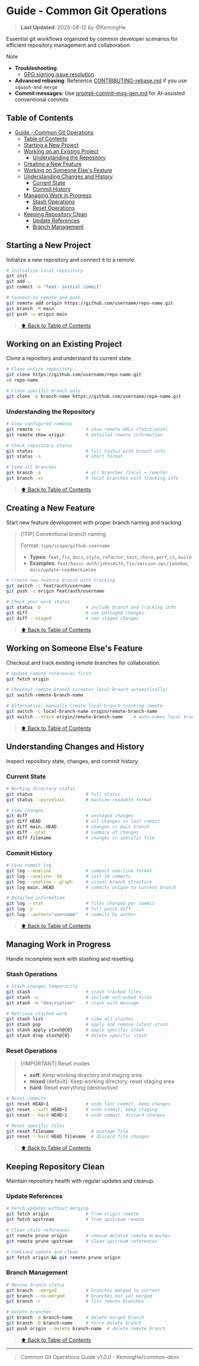 # Guide - Common Git Operations

> **Last Updated**: 2025-08-12 by @KemingHe

Essential git workflows organized by common developer scenarios for efficient repository management and collaboration.

> [!NOTE]
>
> - **Troubleshooting**:
>   - [GPG signing issue resolution](../troubleshooting/troubleshooting-gpg-signing-lock-issue.md)
> - **Advanced rebasing**: Reference [CONTRIBUTING-rebase.md](../CONTRIBUTING-rebase.md) if you use `squash-and-merge`
> - **Commit messages**: Use [prompt-commit-msg-gen.md](../prompts/prompt-commit-msg-gen.md) for AI-assisted conventional commits

## Table of Contents

- [Guide - Common Git Operations](#guide---common-git-operations)
  - [Table of Contents](#table-of-contents)
  - [Starting a New Project](#starting-a-new-project)
  - [Working on an Existing Project](#working-on-an-existing-project)
    - [Understanding the Repository](#understanding-the-repository)
  - [Creating a New Feature](#creating-a-new-feature)
  - [Working on Someone Else's Feature](#working-on-someone-elses-feature)
  - [Understanding Changes and History](#understanding-changes-and-history)
    - [Current State](#current-state)
    - [Commit History](#commit-history)
  - [Managing Work in Progress](#managing-work-in-progress)
    - [Stash Operations](#stash-operations)
    - [Reset Operations](#reset-operations)
  - [Keeping Repository Clean](#keeping-repository-clean)
    - [Update References](#update-references)
    - [Branch Management](#branch-management)

## Starting a New Project

Initialize a new repository and connect it to a remote.

```bash
# Initialize local repository
git init
git add .
git commit -m "feat: initial commit"

# Connect to remote and push
git remote add origin https://github.com/username/repo-name.git
git branch -M main
git push -u origin main
```

> [⬆ Back to Table of Contents](#table-of-contents)

## Working on an Existing Project

Clone a repository and understand its current state.

```bash
# Clone entire repository
git clone https://github.com/username/repo-name.git
cd repo-name

# Clone specific branch only
git clone -b branch-name https://github.com/username/repo-name.git
```

### Understanding the Repository

```bash
# View configured remotes
git remote -v                 # show remote URLs (fetch/push)
git remote show origin        # detailed remote information

# Check repository status
git status                    # full status with branch info
git status -s                 # short format

# View all branches
git branch -a                 # all branches (local + remote)
git branch -vv                # local branches with tracking info
```

> [⬆ Back to Table of Contents](#table-of-contents)

## Creating a New Feature

Start new feature development with proper branch naming and tracking.

> [!TIP] Conventional branch naming
>
> Format: `type/scope/github-username`
>
> - **Types**: `feat`, `fix`, `docs`, `style`, `refactor`, `test`, `chore`, `perf`, `ci`, `build`
> - **Examples**: `feat/basic-auth/johnsmith`, `fix/version-api/janedoe`, `docs/update-readme/kimlee`

```bash
# Create new feature branch with tracking
git switch -c feat/auth/username
git push -u origin feat/auth/username

# Check your work status
git status -b                 # include branch and tracking info
git diff                      # see unstaged changes
git diff --staged             # see staged changes
```

> [⬆ Back to Table of Contents](#table-of-contents)

## Working on Someone Else's Feature

Checkout and track existing remote branches for collaboration.

```bash
# Update remote references first
git fetch origin

# Checkout remote branch (creates local branch automatically)
git switch remote-branch-name

# Alternative: manually create local branch tracking remote
git switch -c local-branch-name origin/remote-branch-name
git switch --track origin/remote-branch-name    # auto-names local branch
```

> [⬆ Back to Table of Contents](#table-of-contents)

## Understanding Changes and History

Inspect repository state, changes, and commit history.

### Current State

```bash
# Working directory status
git status                    # full status
git status --porcelain        # machine-readable format

# View changes
git diff                      # unstaged changes
git diff HEAD                 # all changes vs last commit
git diff main..HEAD           # changes vs main branch
git diff --stat               # summary of changes
git diff filename             # changes in specific file
```

### Commit History

```bash
# View commit log
git log --oneline             # compact one-line format
git log --oneline -10         # last 10 commits
git log --oneline --graph     # visual branch structure
git log main..HEAD            # commits unique to current branch

# Detailed information
git log --stat                # files changed per commit
git log -p                    # full patch diff
git log --author="username"   # commits by author
```

> [⬆ Back to Table of Contents](#table-of-contents)

## Managing Work in Progress

Handle incomplete work with stashing and resetting.

### Stash Operations

```bash
# Stash changes temporarily
git stash                     # stash tracked files
git stash -u                  # include untracked files
git stash -m "description"    # stash with message

# Retrieve stashed work
git stash list                # view all stashes
git stash pop                 # apply and remove latest stash
git stash apply stash@{0}     # apply specific stash
git stash drop stash@{0}      # delete specific stash
```

### Reset Operations

> [!IMPORTANT] Reset modes
>
> - **soft**: Keep working directory and staging area
> - **mixed** (default): Keep working directory, reset staging area
> - **hard**: Reset everything (destructive)

```bash
# Reset commits
git reset HEAD~1              # undo last commit, keep changes
git reset --soft HEAD~1       # undo commit, keep staging
git reset --hard HEAD~1       # undo commit, discard changes

# Reset specific files
git reset filename              # unstage file
git reset --hard HEAD filename  # discard file changes
```

> [⬆ Back to Table of Contents](#table-of-contents)

## Keeping Repository Clean

Maintain repository health with regular updates and cleanup.

### Update References

```bash
# Fetch updates without merging
git fetch origin              # from origin remote
git fetch upstream            # from upstream remote

# Clean stale references
git remote prune origin       # remove deleted remote branches
git remote prune upstream     # clean upstream references

# Combined update and clean
git fetch origin && git remote prune origin
```

### Branch Management

```bash
# Review branch status
git branch --merged           # branches merged to current
git branch --no-merged        # branches not yet merged
git branch -r                 # list remote branches

# Delete branches
git branch -d branch-name     # delete merged branch
git branch -D branch-name     # force delete branch
git push origin --delete branch-name  # delete remote branch
```

> [⬆ Back to Table of Contents](#table-of-contents)

---

> Common Git Operations Guide v1.0.0 - KemingHe/common-devx
